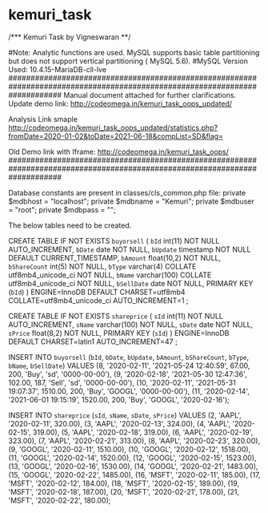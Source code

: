# kemuri_task
/***   Kemuri Task by Vigneswaran **/

#Note: Analytic functions are used.  MySQL supports basic table partitioning but does not support vertical partitioning ( MySQL 5.6).
#MySQL Version Used: 10.4.15-MariaDB-cll-lve
############################################################################################################################
Manual document attached for further clarifications.
Update demo link:
http://codeomega.in/kemuri_task_oops_updated/

Analysis Link smaple
http://codeomega.in/kemuri_task_oops_updated/statistics.php?fromDate=2020-01-02&toDate=2021-06-18&compList=SD&flag=

Old Demo link with Iframe:
http://codeomega.in/kemuri_task_oops/
############################################################################################################################



Database constants are present in classes/cls_common.php file:
	private $mdbhost = "localhost";
    private $mdbname = "Kemuri";
    private $mdbuser = "root";
    private $mdbpass = "";


The below tables need to be created.

CREATE TABLE IF NOT EXISTS `buyorsell` (
  `bId` int(11) NOT NULL AUTO_INCREMENT,
  `bDate` date NOT NULL,
  `bUpdate` timestamp NOT NULL DEFAULT CURRENT_TIMESTAMP,
  `bAmount` float(10,2) NOT NULL,
  `bShareCount` int(5) NOT NULL,
  `bType` varchar(4) COLLATE utf8mb4_unicode_ci NOT NULL,
  `bName` varchar(100) COLLATE utf8mb4_unicode_ci NOT NULL,
  `bSellDate` date NOT NULL,
  PRIMARY KEY (`bId`)
) ENGINE=InnoDB  DEFAULT CHARSET=utf8mb4 COLLATE=utf8mb4_unicode_ci AUTO_INCREMENT=1 ;


CREATE TABLE IF NOT EXISTS `shareprice` (
  `sId` int(11) NOT NULL AUTO_INCREMENT,
  `sName` varchar(100) NOT NULL,
  `sDate` date NOT NULL,
  `sPrice` float(8,2) NOT NULL,
  PRIMARY KEY (`sId`)
) ENGINE=InnoDB  DEFAULT CHARSET=latin1 AUTO_INCREMENT=47 ;


INSERT INTO `buyorsell` (`bId`, `bDate`, `bUpdate`, `bAmount`, `bShareCount`, `bType`, `bName`, `bSellDate`) VALUES
(8, '2020-02-11', '2021-05-24 12:40:59', 67.00, 200, 'Buy', 'sd', '0000-00-00'),
(9, '2020-02-18', '2021-05-30 12:47:36', 102.00, 187, 'Sell', 'sd', '0000-00-00'),
(10, '2020-02-11', '2021-05-31 19:07:37', 1510.00, 200, 'Buy', 'GOOGL', '0000-00-00'),
(11, '2020-02-14', '2021-06-01 19:15:19', 1520.00, 200, 'Buy', 'GOOGL', '2020-02-16');


INSERT INTO `shareprice` (`sId`, `sName`, `sDate`, `sPrice`) VALUES
(2, 'AAPL', '2020-02-11', 320.00),
(3, 'AAPL', '2020-02-13', 324.00),
(4, 'AAPL', '2020-02-15', 319.00),
(5, 'AAPL', '2020-02-18', 319.00),
(6, 'AAPL', '2020-02-19', 323.00),
(7, 'AAPL', '2020-02-21', 313.00),
(8, 'AAPL', '2020-02-23', 320.00),
(9, 'GOOGL', '2020-02-11', 1510.00),
(10, 'GOOGL', '2020-02-12', 1518.00),
(11, 'GOOGL', '2020-02-14', 1520.00),
(12, 'GOOGL', '2020-02-15', 1523.00),
(13, 'GOOGL', '2020-02-16', 1530.00),
(14, 'GOOGL', '2020-02-21', 1483.00),
(15, 'GOOGL', '2020-02-22', 1485.00),
(16, 'MSFT', '2020-02-11', 185.00),
(17, 'MSFT', '2020-02-12', 184.00),
(18, 'MSFT', '2020-02-15', 189.00),
(19, 'MSFT', '2020-02-18', 187.00),
(20, 'MSFT', '2020-02-21', 178.00),
(21, 'MSFT', '2020-02-22', 180.00);

